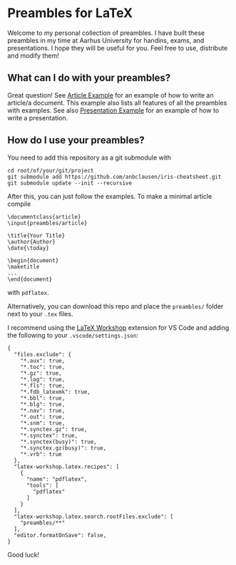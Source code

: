 # Preambles for LaTeX
Welcome to my personal collection of preambles. I have built these preambles in my time at Aarhus University for handins, exams, and presentations. I hope they will be useful for you. Feel free to use, distribute and modify them!

## What can I do with your preambles?
Great question! See [Article Example](article-example.pdf) for an example of how to write an article/a document. This example also lists all features of all the preambles with examples. See also [Presentation Example](presentation-example.pdf) for an example of how to write a presentation.

## How do I use your preambles?
You need to add this repository as a git submodule with
```
cd root/of/your/git/project
git submodule add https://github.com/anbclausen/iris-cheatsheet.git
git submodule update --init --recursive
```
After this, you can just follow the examples. To make a minimal article compile
```
\documentclass{article}
\input{preambles/article}

\title{Your Title}
\author{Author}
\date{\today}

\begin{document}
\maketitle
...
\end{document}
```
with `pdflatex`.

Alternatively, you can download this repo and place the `preambles/` folder next to your `.tex` files.

I recommend using the [LaTeX Workshop](https://marketplace.visualstudio.com/items?itemName=James-Yu.latex-workshop) extension for VS Code and adding the following to your `.vscode/settings.json`:
```
{
  "files.exclude": {
    "*.aux": true,
    "*.toc": true,
    "*.gz": true,
    "*.log": true,
    "*.fls": true,
    "*.fdb_latexmk": true,
    "*.bbl": true,
    "*.blg": true,
    "*.nav": true,
    "*.out": true,
    "*.snm": true,
    "*.synctex.gz": true,
    "*.synctex": true,
    "*.synctex(busy)": true,
    "*.synctex.gz(busy)": true,
    "*.vrb": true
  },
  "latex-workshop.latex.recipes": [
    {
      "name": "pdflatex",
      "tools": [
        "pdflatex"
      ]
    }
  ],
  "latex-workshop.latex.search.rootFiles.exclude": [
    "preambles/**"
  ],
  "editor.formatOnSave": false,
}
```

Good luck!
